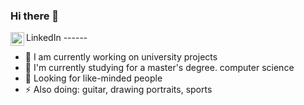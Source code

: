### Hi there 👋

<a href="https://linkedin.com/in/tomas-ondrejka](https://www.linkedin.com/in/andrii-pryadko-a897211b2/">
  <img align="left" alt="Tomas Ondrejka LinkedIn" width="22px" src="https://cdn.tomondre.com/icons/linkedinn.svg" />
</a>
LinkedIn
------

- 🔭 I am currently working on university projects
- 🌱 I'm currently studying for a master's degree. computer science
- 👯 Looking for like-minded people
- ⚡ Also doing: guitar, drawing portraits, sports
